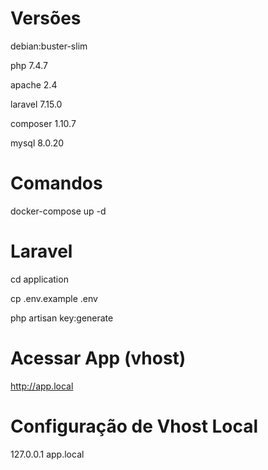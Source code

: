 # Versões
debian:buster-slim

php 7.4.7

apache 2.4

laravel 7.15.0

composer 1.10.7

mysql 8.0.20

# Comandos
docker-compose up -d

# Laravel
cd application

cp .env.example .env

php artisan key:generate

# Acessar App (vhost)
http://app.local

# Configuração de Vhost Local
127.0.0.1	app.local